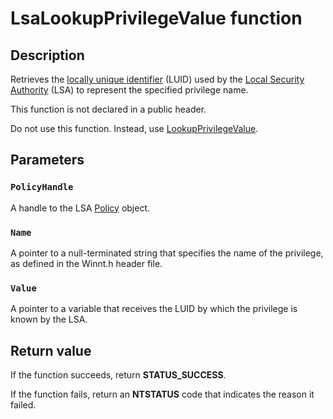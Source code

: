 # LsaLookupPrivilegeValue function

## Description

Retrieves the [locally unique identifier](https://learn.microsoft.com/windows/desktop/SecGloss/l-gly) (LUID) used by the [Local Security Authority](https://learn.microsoft.com/windows/desktop/SecGloss/l-gly) (LSA) to represent the specified privilege name.

This function is not declared in a public header.

Do not use this function. Instead, use [LookupPrivilegeValue](https://learn.microsoft.com/windows/desktop/api/winbase/nf-winbase-lookupprivilegevaluea).

## Parameters

### `PolicyHandle`

A handle to the LSA [Policy](https://learn.microsoft.com/windows/desktop/SecMgmt/policy-object) object.

### `Name`

A pointer to a null-terminated string that specifies the name of the privilege, as defined in the Winnt.h header file.

### `Value`

A pointer to a variable that receives the LUID by which the privilege is known by the LSA.

## Return value

If the function succeeds, return **STATUS_SUCCESS**.

If the function fails, return an **NTSTATUS** code that indicates the reason it failed.